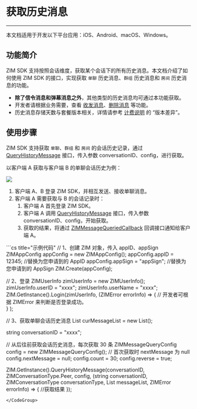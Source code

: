 # 获取历史消息

- - -

<Note title="说明">

本文档适用于开发以下平台应用：iOS、Android、macOS、Windows。
</Note>

## 功能简介

ZIM SDK 支持按照会话维度，获取某个会话下的所有历史消息。本文档介绍了如何使用 ZIM SDK 的接口，实现获取 `单聊` 历史消息、`群组` 历史消息和 `房间` 历史消息的功能。

<Note title="说明">

- **除了信令消息和弹幕消息之外**，其他类型的历史消息均可通过本功能获取。
- 开发者请根据业务需要，查看 [收发消息](/zim-u3d/guides/messaging/send-and-receive-messages)、[删除消息](/zim-u3d/guides/messaging/delete-messages) 等功能。
- 历史消息存储天数与套餐版本相关，详情请参考 [计费说明](/zim-u3d/introduction/pricing) 的 “版本差异”。
</Note>




## 使用步骤

ZIM SDK 支持获取 `单聊`、`群组` 和 `房间` 的会话历史记录，通过 [QueryHistoryMessage](https://doc-zh.zego.im/article/api?doc=zim_API~cs_unity3d~class~ZIM#query-history-message) 接口，传入参数 conversationID、config，进行获取。

以客户端 A 获取与客户端 B 的单聊会话历史为例：

<Frame width="512" height="auto" caption=""><img src="https://doc-media.zego.im/sdk-doc/Pics/ZIM/Common/queryHistoryMessage.png" /></Frame>

1. 客户端 A、B 登录 ZIM SDK，并相互发送、接收单聊消息。
2. 客户端 A 需要获取与 B 的会话记录时：
    1. 客户端 A 首先登录 ZIM SDK。
    2. 客户端 A 调用 [QueryHistoryMessage](https://doc-zh.zego.im/article/api?doc=zim_API~cs_unity3d~class~ZIM#query-history-message) 接口，传入参数 conversationID、config，开始获取。
    3. 获取的结果，将通过 [ZIMMessageQueriedCallback](https://doc-zh.zego.im/article/api?doc=zim_API~cs_unity3d~interface~ZIMDefines#zim-message-queried-callback) 回调接口通知给客户端 A。



<CodeGroup>
```cs title="示例代码"
// 1、创建 ZIM 对象，传入 appID、appSign
ZIMAppConfig appConfig = new ZIMAppConfig();
appConfig.appID = 12345;  //替换为您申请到的 AppID
appConfig.appSign = "appSign";   //替换为您申请到的 AppSign
ZIM.Create(appConfig);


// 2、登录
ZIMUserInfo zimUserInfo = new ZIMUserInfo();
zimUserInfo.userID = "xxxx";
zimUserInfo.userName = "xxxx";
ZIM.GetInstance().Login(zimUserInfo, (ZIMError errorInfo) =>
{
    // 开发者可根据 ZIMError 来判断是否登录成功。          
}
);


// 3、获取单聊会话历史消息
List<ZIMMessage> curMessageList = new List<ZIMMessage>();

string conversationID = "xxxx";

// 从后往前获取会话历史消息，每次获取 30 条
ZIMMessageQueryConfig config = new ZIMMessageQueryConfig();
// 首次获取时 nextMessage 为 null
config.nextMessage = null;
config.count = 30;
config.reverse = true;

ZIM.GetInstance().QueryHistoryMessage(conversationID, ZIMConversationType.Peer, config, (string conversationID, ZIMConversationType conversationType,
List<ZIMMessage> messageList, ZIMError errorInfo) =>
{
//获取结果
});
```
</CodeGroup>